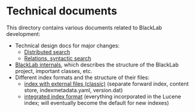 # Technical documents

This directory contains various documents related to BlackLab development:

- Technical design docs for major changes:
  - [Distributed search](./design/plan-distributed.md)
  - [Relations, syntactic search](./design/plan-relations.md)
- [BlackLab internals](./blacklab-internals.md), which describes the structure of the BlackLab project, important classes, etc.
- Different index formats and the structure of their files:
    - [index with external files (classic)](./index-formats/external.md) (separate forward index, content store, indexmetadata.yaml, version.dat)
    - [integrated index format](./index-formats/integrated.md) (everything incorporated in the Lucene index; will eventually become the default for new indexes) 
